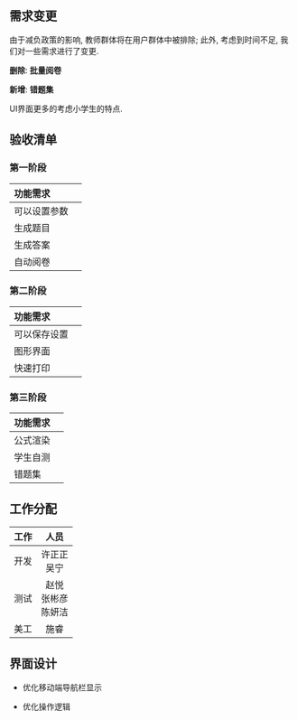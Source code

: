 ##  需求变更

由于减负政策的影响, 教师群体将在用户群体中被排除; 此外, 考虑到时间不足, 我们对一些需求进行了变更. 

**删除**: **批量阅卷**

**新增**: **错题集**

UI界面更多的考虑小学生的特点. 

## 验收清单

### 第一阶段

| 功能需求 | |
| :-- | :-- |
| 可以设置参数 |  |
| 生成题目 | |
| 生成答案 | |
| 自动阅卷 | |

### 第二阶段

| 功能需求 | |
| :-- | :-- |
| 可以保存设置 | |
| 图形界面 | |
| 快速打印 | |

### 第三阶段

| 功能需求 | |
| :-- | :-- |
| 公式渲染 | |
| 学生自测 | |
| 错题集 | |

## 工作分配

| 工作 | 人员 |
| :-- | :--: |
| 开发 | 许正正<br />吴宁 |
| 测试 | 赵悦<br />张彬彦<br />陈妍洁 |
| 美工 | 施睿 |

## 界面设计

+ 优化移动端导航栏显示

+ 优化操作逻辑